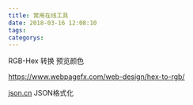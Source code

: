 ```yaml
---
title: 常用在线工具
date: 2018-03-16 12:08:10
tags:
categorys:
---
```


RGB-Hex 转换 预览颜色

https://www.webpagefx.com/web-design/hex-to-rgb/

[json.cn](https://www.json.cn/)  JSON格式化

